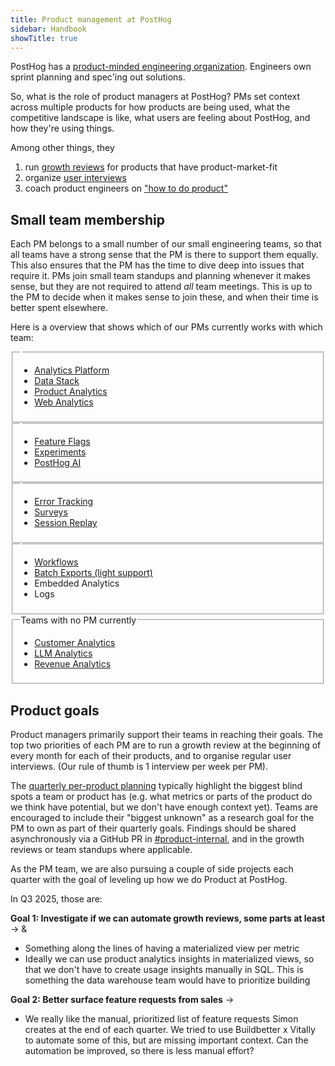 ```yaml
---
title: Product management at PostHog
sidebar: Handbook
showTitle: true
---
```


PostHog has a [product-minded engineering organization](/blog/turning-engineers-into-product-people). Engineers own sprint planning and spec'ing out solutions.

So, what is the role of product managers at PostHog? PMs set context across multiple products for how products are being used, what the competitive landscape is like, what users are feeling about PostHog, and how they're using things.

Among other things, they

1. run [growth reviews](/handbook/product/per-product-growth-reviews) for products that have product-market-fit
2. organize [user interviews](/handbook/product/user-feedback)
3. coach product engineers on ["how to do product"](/handbook/engineering/product-engineering)

## Small team membership

Each PM belongs to a small number of our small engineering teams, so that all teams have a strong sense that the PM is there to support them equally. This also ensures that the PM has the time to dive deep into issues that require it. PMs join small team standups and planning whenever it makes sense, but they are not required to attend _all_ team meetings. This is up to the PM to decide when it makes sense to join these, and when their time is better spent elsewhere.

Here is a overview that shows which of our PMs currently works with which team:

<div className="grid @md:grid-cols-2 gap-4">

<fieldset>
<legend><TeamMember name="Anna Szell" photo /></legend>

-   [Analytics Platform](/teams/analytics-platform)
-   [Data Stack](/teams/data-stack)
-   [Product Analytics](/teams/product-analytics)
-   [Web Analytics](/teams/web-analytics)

</fieldset>

<fieldset>
<legend><TeamMember name="Annika Schmid" photo /></legend>

-   [Feature Flags](/teams/feature-flags)
-   [Experiments](/teams/experiments)
-   [PostHog AI](/teams/posthog-ai)

</fieldset>

<fieldset>
<legend><TeamMember name="Cory Slater" photo /></legend>

-   [Error Tracking](/teams/error-tracking)
-   [Surveys](/teams/surveys)
-   [Session Replay](/teams/session-replay)

</fieldset>

<fieldset>
<legend><TeamMember name="Abe Basu" photo /></legend>

-   [Workflows](/teams/workflows)
-   [Batch Exports (light support)](/teams/batch-exports)
-   Embedded Analytics
-   Logs

</fieldset>

<fieldset>
<legend>Teams with no PM currently</legend>

-   [Customer Analytics](/teams/customer-analytics)
-   [LLM Analytics](/teams/llm-analytics)
-   [Revenue Analytics](/teams/revenue-analytics)

</fieldset>

</div>

## Product goals

Product managers primarily support their teams in reaching their goals. The top two priorities of each PM are to run a growth review at the beginning of every month for each of their products, and to organise regular user interviews. (Our rule of thumb is 1 interview per week per PM).

The [quarterly per-product planning](/handbook/company/goal-setting) typically highlight the biggest blind spots a team or product has (e.g. what metrics or parts of the product do we think have potential, but we don't have enough context yet). Teams are encouraged to include their "biggest unknown" as a research goal for the PM to own as part of their quarterly goals. Findings should be shared asynchronously via a GitHub PR in [#product-internal](https://github.com/PostHog/product-internal), and in the growth reviews or team standups where applicable.

As the PM team, we are also pursuing a couple of side projects each quarter with the goal of leveling up how we do Product at PostHog.

In Q3 2025, those are:

**Goal 1: Investigate if we can automate growth reviews, some parts at least** -> <TeamMember name="Anna Szell" photo /> & <TeamMember name="Cory Slater" photo />

-   Something along the lines of having a materialized view per metric
-   Ideally we can use product analytics insights in materialized views, so that we don't have to create usage insights manually in SQL. This is something the data warehouse team would have to prioritize building

**Goal 2: Better surface feature requests from sales** -> <TeamMember name="Anna Szell" photo />

-   We really like the manual, prioritized list of feature requests <TeamMember name="Simon Fischer" photo /> Simon creates at the end of each quarter. We tried to use Buildbetter x Vitally to automate some of this, but are missing important context. Can the automation be improved, so there is less manual effort?
